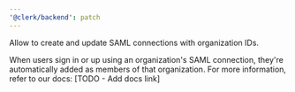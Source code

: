 ```yaml
---
'@clerk/backend': patch
---
```


Allow to create and update SAML connections with organization IDs.

When users sign in or up using an organization's SAML connection, they're automatically added as members of that organization. For more information, refer to our docs: [TODO - Add docs link]
